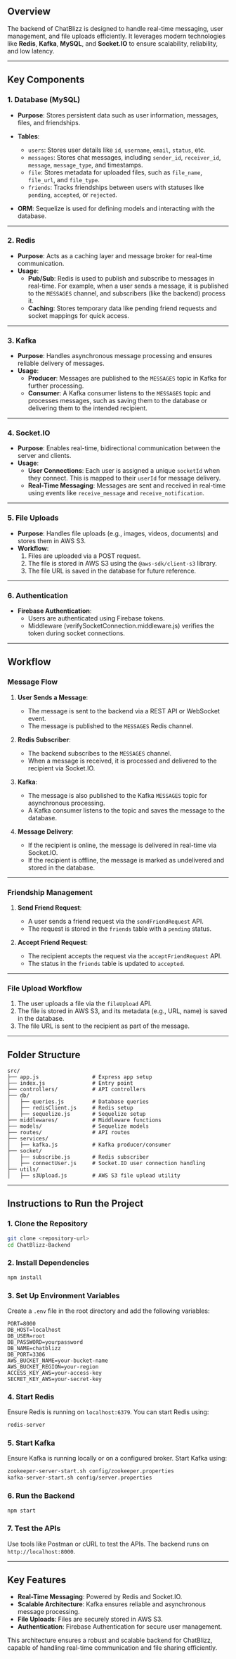 ## **Overview**

The backend of ChatBlizz is designed to handle real-time messaging, user management, and file uploads efficiently. It leverages modern technologies like **Redis**, **Kafka**, **MySQL**, and **Socket.IO** to ensure scalability, reliability, and low latency.

---

## **Key Components**

### 1. **Database (MySQL)**
- **Purpose**: Stores persistent data such as user information, messages, files, and friendships.
- **Tables**:
  - `users`: Stores user details like `id`, `username`, `email`, `status`, etc.
  - `messages`: Stores chat messages, including `sender_id`, `receiver_id`, `message`, `message_type`, and timestamps.
  - `file`: Stores metadata for uploaded files, such as `file_name`, `file_url`, and `file_type`.
  - `friends`: Tracks friendships between users with statuses like `pending`, `accepted`, or `rejected`.

- **ORM**: Sequelize is used for defining models and interacting with the database.

---

### 2. **Redis**
- **Purpose**: Acts as a caching layer and message broker for real-time communication.
- **Usage**:
  - **Pub/Sub**: Redis is used to publish and subscribe to messages in real-time. For example, when a user sends a message, it is published to the `MESSAGES` channel, and subscribers (like the backend) process it.
  - **Caching**: Stores temporary data like pending friend requests and socket mappings for quick access.

---

### 3. **Kafka**
- **Purpose**: Handles asynchronous message processing and ensures reliable delivery of messages.
- **Usage**:
  - **Producer**: Messages are published to the `MESSAGES` topic in Kafka for further processing.
  - **Consumer**: A Kafka consumer listens to the `MESSAGES` topic and processes messages, such as saving them to the database or delivering them to the intended recipient.

---

### 4. **Socket.IO**
- **Purpose**: Enables real-time, bidirectional communication between the server and clients.
- **Usage**:
  - **User Connections**: Each user is assigned a unique `socketId` when they connect. This is mapped to their `userId` for message delivery.
  - **Real-Time Messaging**: Messages are sent and received in real-time using events like `receive_message` and `receive_notification`.

---

### 5. **File Uploads**
- **Purpose**: Handles file uploads (e.g., images, videos, documents) and stores them in AWS S3.
- **Workflow**:
  1. Files are uploaded via a POST request.
  2. The file is stored in AWS S3 using the `@aws-sdk/client-s3` library.
  3. The file URL is saved in the database for future reference.

---

### 6. **Authentication**
- **Firebase Authentication**:
  - Users are authenticated using Firebase tokens.
  - Middleware (verifySocketConnection.middleware.js) verifies the token during socket connections.

---

## **Workflow**

### **Message Flow**
1. **User Sends a Message**:
   - The message is sent to the backend via a REST API or WebSocket event.
   - The message is published to the `MESSAGES` Redis channel.

2. **Redis Subscriber**:
   - The backend subscribes to the `MESSAGES` channel.
   - When a message is received, it is processed and delivered to the recipient via Socket.IO.

3. **Kafka**:
   - The message is also published to the Kafka `MESSAGES` topic for asynchronous processing.
   - A Kafka consumer listens to the topic and saves the message to the database.

4. **Message Delivery**:
   - If the recipient is online, the message is delivered in real-time via Socket.IO.
   - If the recipient is offline, the message is marked as undelivered and stored in the database.

---

### **Friendship Management**
1. **Send Friend Request**:
   - A user sends a friend request via the `sendFriendRequest` API.
   - The request is stored in the `friends` table with a `pending` status.

2. **Accept Friend Request**:
   - The recipient accepts the request via the `acceptFriendRequest` API.
   - The status in the `friends` table is updated to `accepted`.

---

### **File Upload Workflow**
1. The user uploads a file via the `fileUpload` API.
2. The file is stored in AWS S3, and its metadata (e.g., URL, name) is saved in the database.
3. The file URL is sent to the recipient as part of the message.

---

## **Folder Structure**

```
src/
├── app.js                 # Express app setup
├── index.js               # Entry point
├── controllers/           # API controllers
├── db/
│   ├── queries.js         # Database queries
│   ├── redisClient.js     # Redis setup
│   ├── sequelize.js       # Sequelize setup
├── middlewares/           # Middleware functions
├── models/                # Sequelize models
├── routes/                # API routes
├── services/
│   ├── kafka.js           # Kafka producer/consumer
├── socket/
│   ├── subscribe.js       # Redis subscriber
│   ├── connectUser.js     # Socket.IO user connection handling
├── utils/
│   ├── s3Upload.js        # AWS S3 file upload utility
```

---

## **Instructions to Run the Project**

### 1. **Clone the Repository**
```bash
git clone <repository-url>
cd ChatBlizz-Backend
```

### 2. **Install Dependencies**
```bash
npm install
```

### 3. **Set Up Environment Variables**
Create a `.env` file in the root directory and add the following variables:
```
PORT=8000
DB_HOST=localhost
DB_USER=root
DB_PASSWORD=yourpassword
DB_NAME=chatblizz
DB_PORT=3306
AWS_BUCKET_NAME=your-bucket-name
AWS_BUCKET_REGION=your-region
ACCESS_KEY_AWS=your-access-key
SECRET_KEY_AWS=your-secret-key
```

### 4. **Start Redis**
Ensure Redis is running on `localhost:6379`. You can start Redis using:
```bash
redis-server
```

### 5. **Start Kafka**
Ensure Kafka is running locally or on a configured broker. Start Kafka using:
```bash
zookeeper-server-start.sh config/zookeeper.properties
kafka-server-start.sh config/server.properties
```

### 6. **Run the Backend**
```bash
npm start
```

### 7. **Test the APIs**
Use tools like Postman or cURL to test the APIs. The backend runs on `http://localhost:8000`.

---

## **Key Features**
- **Real-Time Messaging**: Powered by Redis and Socket.IO.
- **Scalable Architecture**: Kafka ensures reliable and asynchronous message processing.
- **File Uploads**: Files are securely stored in AWS S3.
- **Authentication**: Firebase Authentication for secure user management.

This architecture ensures a robust and scalable backend for ChatBlizz, capable of handling real-time communication and file sharing efficiently.